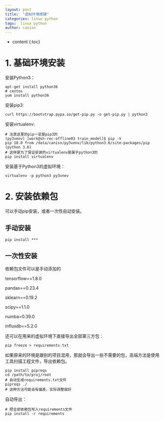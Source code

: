 ```yaml
---
layout: post
title:  "虚拟环境搭建"
categories: linux python
tags:  linux python
author: canisn
---
```


* content
{:toc}




# 1. 基础环境安装

安装Python3：

```shell
apt-get install python36
# centos
yum install python36
```

安装pip3:

```shell
curl https://bootstrap.pypa.io/get-pip.py -o get-pip.py | python3
```

安装virtualenv:

```shell
# 注意这里的pip一定是pip3的
(py3venv) [work@sh-rec-offline03 train_model]$ pip -V
pip 18.0 from /data/canisn/py3venv/lib/python3.6/site-packages/pip (python 3.6)
# 这样是为了保证安装的virtualenv是属于python3的
pip install virtualenv
```

安装基于Python3的虚拟环境：

```shell
virtualenv -p python3 py3vnev
```

# 2. 安装依赖包

可以手动pip安装，或者一次性自动安装。

## 手动安装

```shell
pip install ***
```

## 一次性安装

依赖包文件可以是手动添加的

tensorflow==1.8.0

pandas==0.23.4

sklearn==0.19.2

scipy==1.1.0

numba=0.39.0

influxdb==5.2.0

还可以在用来的虚拟环境下直接导出全部第三方包：

```shell
pip freeze > requirements.txt
```

如果原来的环境是跟别的项目混用，那就会导出一些不需要的包，高端方法是使用工具扫描工程文件，导出依赖包。

```shell
pip install pipreqs
cd /path/to/proj/root
# 自动生成requirements.txt文件
pipreqs ./
# 这种方法可能会有偏差，实际调整就好
```

自动导出：

```shell
# 把全部依赖包写入requirements文件
pip install -r requirements
```